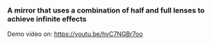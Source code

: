### A mirror that uses a combination of half and full lenses to achieve infinite effects

Demo video on: https://youtu.be/hvC7NGBr7oo
